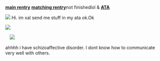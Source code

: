 [**main rentry**](https://rentry.co/coolkid) [**matching rentry**](https://rentry.co/voidpetal)not finishedlol  & [**ATA**](https://sharpness.atabook.org/)

![](https://files.catbox.moe/68ismg.png)
Hi. im xal send me stuff in my ata ok.Ok 


⠀
<img src="https://komarev.com/ghpvc/?username=germanstare&label= SharpnessAndWemmbuHaters&color=961AD7&style=water" align="left">

⠀
![](https://files.catbox.moe/ou3rky.png)

ahhhh i have schizoaffective disorder. I dont know how to communicate very well with others. 

